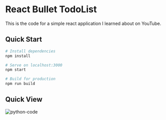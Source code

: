# React Bullet TodoList

This is the code for a simple react application I learned about on YouTube.

## Quick Start

```bash
# Install dependencies
npm install

# Serve on localhost:3000
npm start

# Build for production
npm run build
```
## Quick View
![python-code](https://raw.githubusercontent.com/SEDoug/my-app/blob/master/Screenshot%20from%202020-03-25%2022-59-33.png)
